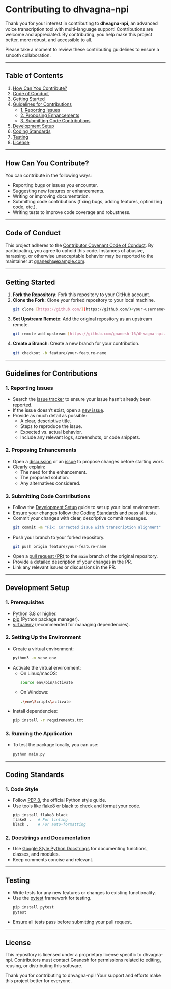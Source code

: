 # Contributing to dhvagna-npi

Thank you for your interest in contributing to **dhvagna-npi**, an advanced voice transcription tool with multi-language support! Contributions are welcome and appreciated. By contributing, you help make this project better, more robust, and accessible to all.

Please take a moment to review these contributing guidelines to ensure a smooth collaboration.

---

## Table of Contents

1. [How Can You Contribute?](#how-can-you-contribute)
2. [Code of Conduct](#code-of-conduct)
3. [Getting Started](#getting-started)
4. [Guidelines for Contributions](#guidelines-for-contributions)
    - [1. Reporting Issues](#1-reporting-issues)
    - [2. Proposing Enhancements](#2-proposing-enhancements)
    - [3. Submitting Code Contributions](#3-submitting-code-contributions)
5. [Development Setup](#development-setup)
6. [Coding Standards](#coding-standards)
7. [Testing](#testing)
8. [License](#license)

---

## How Can You Contribute?

You can contribute in the following ways:
- Reporting bugs or issues you encounter.
- Suggesting new features or enhancements.
- Writing or improving documentation.
- Submitting code contributions (fixing bugs, adding features, optimizing code, etc.).
- Writing tests to improve code coverage and robustness.

---

## Code of Conduct

This project adheres to the [Contributor Covenant Code of Conduct](./CODE_OF_CONDUCT.md). By participating, you agree to uphold this code. Instances of abusive, harassing, or otherwise unacceptable behavior may be reported to the maintainer at [gnanesh@example.com](mailto:gnanesh@example.com).

---

## Getting Started

1. **Fork the Repository**: Fork this repository to your GitHub account.
2. **Clone the Fork**: Clone your forked repository to your local machine.
    ```bash
    git clone [https://github.com/](https://github.com/)<your-username>/dhvagna-npi.git
    ```
3. **Set Upstream Remote**: Add the original repository as an upstream remote.
    ```bash
    git remote add upstream [https://github.com/gnanesh-16/dhvagna-npi.git](https://github.com/gnanesh-16/dhvagna-npi.git)
    ```
4. **Create a Branch**: Create a new branch for your contribution.
    ```bash
    git checkout -b feature/your-feature-name
    ```

---

## Guidelines for Contributions

### 1. Reporting Issues

- Search the [issue tracker](https://github.com/gnanesh-16/dhvagna-npi/issues) to ensure your issue hasn’t already been reported.
- If the issue doesn’t exist, open a [new issue](https://github.com/gnanesh-16/dhvagna-npi/issues/new).
- Provide as much detail as possible:
    - A clear, descriptive title.
    - Steps to reproduce the issue.
    - Expected vs. actual behavior.
    - Include any relevant logs, screenshots, or code snippets.

### 2. Proposing Enhancements

- Open a [discussion](https://github.com/gnanesh-16/dhvagna-npi/discussions) or an [issue](https://github.com/gnanesh-16/dhvagna-npi/issues/new) to propose changes before starting work.
- Clearly explain:
    - The need for the enhancement.
    - The proposed solution.
    - Any alternatives considered.

### 3. Submitting Code Contributions

- Follow the [Development Setup](#development-setup) guide to set up your local environment.
- Ensure your changes follow the [Coding Standards](#coding-standards) and pass all [tests](#testing).
- Commit your changes with clear, descriptive commit messages.
    ```bash
    git commit -m "Fix: Corrected issue with transcription alignment"
    ```
- Push your branch to your forked repository.
    ```bash
    git push origin feature/your-feature-name
    ```
- Open a [pull request (PR)](https://github.com/gnanesh-16/dhvagna-npi/pulls) to the `main` branch of the original repository.
- Provide a detailed description of your changes in the PR.
- Link any relevant issues or discussions in the PR.

---

## Development Setup

### 1. Prerequisites

- [Python](https://www.python.org/downloads/) 3.8 or higher.
- [pip](https://pip.pypa.io/en/stable/installing/) (Python package manager).
- [virtualenv](https://virtualenv.pypa.io/en/latest/installation.html) (recommended for managing dependencies).

### 2. Setting Up the Environment

- Create a virtual environment:
    ```bash
    python3 -m venv env
    ```
- Activate the virtual environment:
    - On Linux/macOS:
        ```bash
        source env/bin/activate
        ```
    - On Windows:
        ```bash
        .\env\Scripts\activate
        ```
- Install dependencies:
    ```bash
    pip install -r requirements.txt
    ```

### 3. Running the Application

- To test the package locally, you can use:
    ```bash
    python main.py
    ```

---

## Coding Standards

### 1. Code Style

- Follow [PEP 8](https://peps.python.org/pep-0008/), the official Python style guide.
- Use tools like [flake8](https://flake8.pycqa.org/en/latest/) or [black](https://black.readthedocs.io/en/stable/) to check and format your code.
    ```bash
    pip install flake8 black
    flake8 .   # For linting
    black .    # For auto-formatting
    ```

### 2. Docstrings and Documentation

- Use [Google Style Python Docstrings](https://google.github.io/styleguide/pyguide.html#3_8_Documenting_Python) for documenting functions, classes, and modules.
- Keep comments concise and relevant.

---

## Testing

- Write tests for any new features or changes to existing functionality.
- Use the [pytest](https://docs.pytest.org/en/stable/) framework for testing.
    ```bash
    pip install pytest
    pytest
    ```
- Ensure all tests pass before submitting your pull request.

---

## License

This repository is licensed under a proprietary license specific to dhvagna-npi. Contributors must contact Gnanesh for permissions related to editing, reusing, or distributing this software.

Thank you for contributing to dhvagna-npi! Your support and efforts make this project better for everyone.
